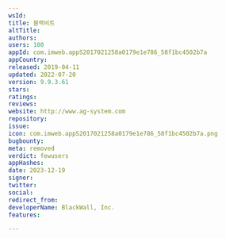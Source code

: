 ```yaml
---
wsId: 
title: 블랙비트
altTitle: 
authors: 
users: 100
appId: com.imweb.appS2017021258a0179e1e786_58f1bc4502b7a
appCountry: 
released: 2019-04-11
updated: 2022-07-20
version: 9.9.3.61
stars: 
ratings: 
reviews: 
website: http://www.ag-system.com
repository: 
issue: 
icon: com.imweb.appS2017021258a0179e1e786_58f1bc4502b7a.png
bugbounty: 
meta: removed
verdict: fewusers
appHashes: 
date: 2023-12-19
signer: 
twitter: 
social: 
redirect_from: 
developerName: BlackWall, Inc.
features: 

---
```


